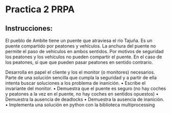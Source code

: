 # Practica 2 PRPA

## Instrucciones:

El pueblo de Ambite tiene un puente que atraviesa el río Tajuña. Es un puente compartido por peatones y vehículos. La anchura del puente no permite el paso de vehículos en ambos sentidos. Por motivos de seguridad los peatones y los vehículos no pueden compartir el puente. En el caso de los peatones, sí que que pueden pasar peatones en sentido contrario.


Desarrolla en papel el cliente y los el monitor (o monitores) necesarios. Parte de una solución sencilla que cumpla la seguridad y a partir de ella intenta buscar soluciones a los problema de inanición.
• Escribe el invariante del monitor.
• Demuestra que el puente es seguro (no hay coches y peatones a la vez en el puente, no hay coches en sentidos opuestos)
• Demuestra la ausencia de deadlocks
• Demuestra la ausencia de inanición.
• Implementa una solución en python con la biblioteca multiprocessing
